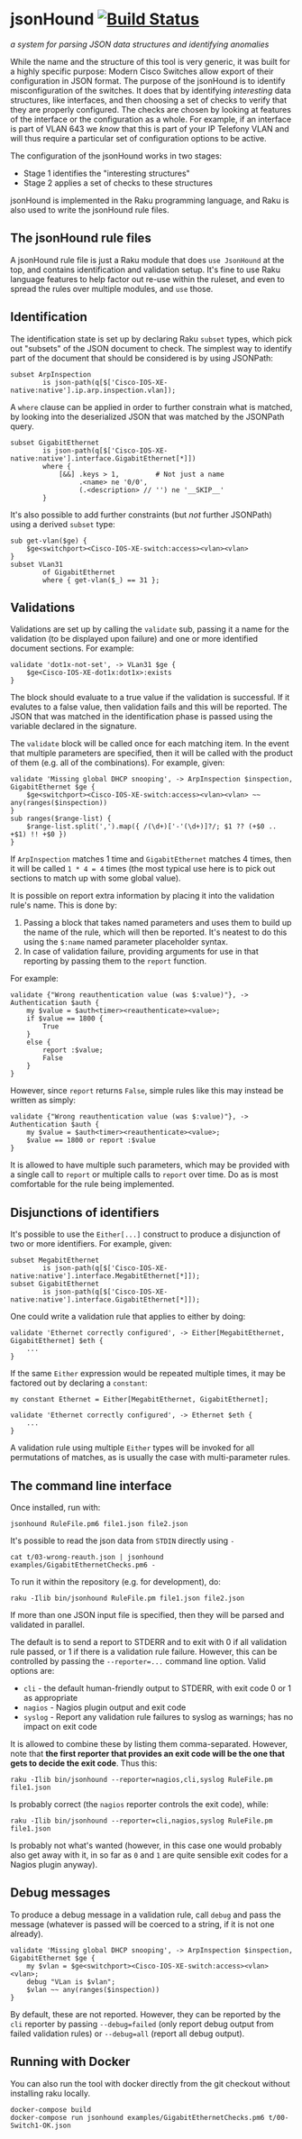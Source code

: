 # jsonHound [![Build Status](https://travis-ci.org/oposs/jsonhound.svg?branch=master)](https://travis-ci.org/oposs/jsonhound)
*a system for parsing JSON data structures and identifying anomalies* 

While the name and the structure of this tool is very generic, it was built for a highly specific purpose:
Modern Cisco Switches allow export of their configuration in JSON format. The purpose of the jsonHound is
to identify misconfiguration of the switches. It does that by identifying *interesting* data structures,
like interfaces, and then choosing a set of checks to verify that they are properly configured. The
checks are chosen by looking at features of the interface or the configuration as a whole. For example,
if an interface is part of VLAN 643 we *know* that this is part of your IP Telefony VLAN and will thus
require a particular set of configuration options to be active.

The configuration of the jsonHound works in two stages:

* Stage 1 identifies the "interesting structures"
* Stage 2 applies a set of checks to these structures

jsonHound is implemented in the Raku programming language, and Raku is also used to write the jsonHound rule files.

## The jsonHound rule files

A jsonHound rule file is just a Raku module that does `use JsonHound` at the top, and contains
identification and validation setup. It's fine to use Raku language features to help factor out
re-use within the ruleset, and even to spread the rules over multiple modules, and `use` those.

## Identification

The identification state is set up by declaring Raku `subset` types, which pick out "subsets"
of the JSON document to check. The simplest way to identify part of the document that should be
considered is by using JSONPath:

```
subset ArpInspection
        is json-path(q[$['Cisco-IOS-XE-native:native'].ip.arp.inspection.vlan]);
```

A `where` clause can be applied in order to further constrain what is matched, by looking
into the deserialized JSON that was matched by the JSONPath query.

```
subset GigabitEthernet
        is json-path(q[$['Cisco-IOS-XE-native:native'].interface.GigabitEthernet[*]])
        where {
            [&&] .keys > 1,         # Not just a name
                 .<name> ne '0/0',
                 (.<description> // '') ne '__SKIP__'
        }
```

It's also possible to add further constraints (but *not* further JSONPath) using a
derived `subset` type:

```
sub get-vlan($ge) {
    $ge<switchport><Cisco-IOS-XE-switch:access><vlan><vlan>
}
subset VLan31
        of GigabitEthernet
        where { get-vlan($_) == 31 };
```

## Validations

Validations are set up by calling the `validate` sub, passing it a name for the validation
(to be displayed upon failure) and one or more identified document sections. For example:

```
validate 'dot1x-not-set', -> VLan31 $ge {
    $ge<Cisco-IOS-XE-dot1x:dot1x>:exists
}
```

The block should evaluate to a true value if the validation is successful. If it evalutes
to a false value, then validation fails and this will be reported. The JSON that was
matched in the identification phase is passed using the variable declared in the signature.

The `validate` block will be called once for each matching item. In the event that multiple
parameters are specified, then it will be called with the product of them (e.g. all of the
combinations). For example, given:

```
validate 'Missing global DHCP snooping', -> ArpInspection $inspection, GigabitEthernet $ge {
    $ge<switchport><Cisco-IOS-XE-switch:access><vlan><vlan> ~~ any(ranges($inspection))
}
sub ranges($range-list) {
    $range-list.split(',').map({ /(\d+)['-'(\d+)]?/; $1 ?? (+$0 .. +$1) !! +$0 })
}
```

If `ArpInspection` matches 1 time and `GigabitEthernet` matches 4 times, then it will be
called `1 * 4 = 4` times (the most typical use here is to pick out sections to match up
with some global value).

It is possible on report extra information by placing it into the validation rule's name.
This is done by:

1. Passing a block that takes named parameters and uses them to build up the name of the
   rule, which will then be reported. It's neatest to do this using the `$:name` named
   parameter placeholder syntax.
2. In case of validation failure, providing arguments for use in that reporting by passing
   them to the `report` function.

For example:

```
validate {"Wrong reauthentication value (was $:value)"}, -> Authentication $auth {
    my $value = $auth<timer><reauthenticate><value>;
    if $value == 1800 {
        True
    }
    else {
        report :$value;
        False
    }
}
```

However, since `report` returns `False`, simple rules like this may instead be written
as simply:

```
validate {"Wrong reauthentication value (was $:value)"}, -> Authentication $auth {
    my $value = $auth<timer><reauthenticate><value>;
    $value == 1800 or report :$value
}
```

It is allowed to have multiple such parameters, which may be provided with a single
call to `report` or multiple calls to `report` over time. Do as is most comfortable
for the rule being implemented.

## Disjunctions of identifiers

It's possible to use the `Either[...]` construct to produce a disjunction of two
or more identifiers. For example, given:

```
subset MegabitEthernet
        is json-path(q[$['Cisco-IOS-XE-native:native'].interface.MegabitEthernet[*]]);
subset GigabitEthernet
        is json-path(q[$['Cisco-IOS-XE-native:native'].interface.GigabitEthernet[*]]);
```

One could write a validation rule that applies to either by doing:

```
validate 'Ethernet correctly configured', -> Either[MegabitEthernet, GigabitEthernet] $eth {
    ...
}
```

If the same `Either` expression would be repeated multiple times, it may be factored
out by declaring a `constant`:

```
my constant Ethernet = Either[MegabitEthernet, GigabitEthernet];

validate 'Ethernet correctly configured', -> Ethernet $eth {
    ...
}
```

A validation rule using multiple `Either` types will be invoked for all
permutations of matches, as is usually the case with multi-parameter rules.

## The command line interface

Once installed, run with:

```
jsonhound RuleFile.pm6 file1.json file2.json
```

It's possible to read the json data from `STDIN` directly using `-`
```
cat t/03-wrong-reauth.json | jsonhound examples/GigabitEthernetChecks.pm6 -
```

To run it within the repository (e.g. for development), do:

```
raku -Ilib bin/jsonhound RuleFile.pm file1.json file2.json
```

If more than one JSON input file is specified, then they will be parsed and validated
in parallel.

The default is to send a report to STDERR and to exit with 0 if all validation rule
passed, or 1 if there is a validation rule failure. However, this can be controlled
by passing the `--reporter=...` command line option. Valid options are:

* `cli` - the default human-friendly output to STDERR, with exit code 0 or 1 as
  appropriate
* `nagios` - Nagios plugin output and exit code
* `syslog` - Report any validation rule failures to syslog as warnings; has no
  impact on exit code

It is allowed to combine these by listing them comma-separated. However, note that
**the first reporter that provides an exit code will be the one that gets to decide
the exit code**. Thus this:

```
raku -Ilib bin/jsonhound --reporter=nagios,cli,syslog RuleFile.pm file1.json
```

Is probably correct (the `nagios` reporter controls the exit code), while:

```
raku -Ilib bin/jsonhound --reporter=cli,nagios,syslog RuleFile.pm file1.json
```

Is probably not what's wanted (however, in this case one would probably also get
away with it, in so far as `0` and `1` are quite sensible exit codes for a Nagios
plugin anyway).

## Debug messages

To produce a debug message in a validation rule, call `debug` and pass the
message (whatever is passed will be coerced to a string, if it is not one
already).

```
validate 'Missing global DHCP snooping', -> ArpInspection $inspection, GigabitEthernet $ge {
    my $vlan = $ge<switchport><Cisco-IOS-XE-switch:access><vlan><vlan>;
    debug "VLan is $vlan";
    $vlan ~~ any(ranges($inspection))
}
```

By default, these are not reported. However, they can be reported by the
`cli` reporter by passing `--debug=failed` (only report debug output from
failed validation rules) or `--debug=all` (report all debug output).

## Running with Docker

You can also run the tool with docker directly from the git checkout
without installing raku locally.


```
docker-compose build
docker-compose run jsonhound examples/GigabitEthernetChecks.pm6 t/00-Switch1-OK.json
```
